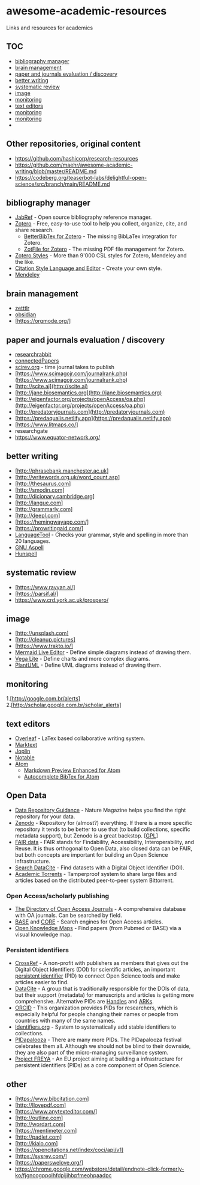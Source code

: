 # awesome-academic-resources
Links and resources for academics

## TOC
- [bibliography manager](#bibliography-manager)
- [brain management](#brain-management)
- [paper and journals evaluation / discovery](#paper-and-journals-evaluation/discovery)
- [better writing](#better-writing)
- [systematic review](#systematic-review)
- [image](#image)
- [monitoring](#monitoring)
- [text editors](#text-editors)
- [monitoring](#monitoring)
- [monitoring](#monitoring)
- 
## Other repositories, original content

- https://github.com/hashicorp/research-resources
- https://github.com/maehr/awesome-academic-writing/blob/master/README.md
- https://codeberg.org/teaserbot-labs/delightful-open-science/src/branch/main/README.md 
## bibliography manager

- [JabRef](https://www.jabref.org/) - Open source bibliography reference manager.
- [Zotero](https://www.zotero.org/) - Free, easy-to-use tool to help you collect, organize, cite, and share research.
  - [BetterBibTex for Zotero](https://retorque.re/zotero-better-bibtex/) - The missing BibLaTex integration for Zotero.
  - [ZotFile for Zotero](http://zotfile.com/) - The missing PDF file management for Zotero.
- [Zotero Styles](https://www.zotero.org/styles) - More than 9'000 CSL styles for Zotero, Mendeley and the like.
- [Citation Style Language and Editor](https://github.com/citation-style-language/csl-editor) - Create your own style.
- [Mendeley](https://www.mendeley.com/)

## brain management

- [zetttlr](https://www.zettlr.com/)  
- [obsidian](https://obsidian.md/)    
- [https://orgmode.org/]

## paper and journals evaluation / discovery

- [researchrabbit](https://www.researchrabbit.ai/)  
- [connectedPapers](http://connectedapapers.com)  
- [scirev.org](http://scirev.org) - time journal takes to publish  
- [https://www.scimagojr.com/journalrank.php)(https://www.scimagojr.com/journalrank.php)  
- [http://scite.ai](http://scite.ai)  
- [http://jane.biosemantics.org](http://jane.biosemantics.org)  
- [http://eigenfactor.org/projects/openAccess/oa.php](http://eigenfactor.org/projects/openAccess/oa.php)  
- [http://predatoryjournals.com](http://predatoryjournals.com)  
- [https://predaqualis.netlify.app](https://predaqualis.netlify.app)  
- [https://www.litmaps.co/]  
- researchgate
- https://www.equator-network.org/

## better writing

- [http://phrasebank.manchester.ac.uk]  
- [http://writewords.org.uk/word_count.asp]  
- [http://thesaurus.com]   
- [http://smodin.com]  
- [http://dicionary.cambridge.org]  
- [http://langue.com]  
- [http://grammarly.com]  
- [http://deepl.com]  
- [https://hemingwayapp.com/]  
- [https://prowritingaid.com/]  
- [LanguageTool](https://languagetool.org/) - Checks your grammar, style and spelling in more than 20 languages.
- [GNU Aspell](http://aspell.net/)
- [Hunspell](http://hunspell.github.io/)

## systematic review
- [https://www.rayyan.ai/]  
- [https://parsif.al/]  
- https://www.crd.york.ac.uk/prospero/
 
## image
- [http://unsplash.com]  
- [http://cleanup.pictures]  
- [https://www.trakto.io/]  
- [Mermaid Live Editor](https://mermaid-js.github.io/mermaid-live-editor/) - Define simple diagrams instead of drawing them.
- [Vega Lite](https://vega.github.io/vega-lite/examples/) - Define charts and more complex diagrams.
- [PlantUML](https://plantuml.com/) - Define UML diagrams instead of drawing them.

## monitoring

1.[http://google.com.br/alerts]  
2.[http://scholar.google.com.br/scholar_alerts]  

## text editors

- [Overleaf](https://www.overleaf.com/) - LaTex based collaborative writing system.
- [Marktext](https://marktext.app/)
- [Joplin](https://joplinapp.org/)
- [Notable](https://github.com/notable/notable)
- [Atom](https://atom.io)
  - [Markdown Preview Enhanced for Atom](https://github.com/shd101wyy/markdown-preview-enhanced)
  - [Autocomplete BibTex for Atom](https://github.com/apcshields/autocomplete-bibtex)


## Open Data
- [Data Repository Guidance](https://www.nature.com/sdata/policies/repositories) - Nature Magazine helps you find the right repository for your data.
- [Zenodo](https://zenodo.org/) - Repository for (almost?) everything. If there is a more specific repository it tends to be better to use that (to build collections, specific metadata support), but Zenodo is a great backstop. [[GPL](https://github.com/zenodo)] 
- [FAIR data](https://www.go-fair.org/) - FAIR stands for Findability, Accessibility, Interoperability, and Reuse. It is thus orthogonal to Open Data, also closed data can be FAIR, but both concepts are important for building an Open Science infrastructure.
- [Search DataCite](https://search.datacite.org/) - Find datasets with a Digital Object Identifier (DOI).
- [Academic Torrents](https://academictorrents.com/) - Tamperproof system to share large files and articles based on the distributed peer-to-peer system Bittorrent.

### Open Access/scholarly publishing
- [The Directory of Open Access Journals](https://doaj.org/) - A comprehensive database with OA journals. Can be searched by field.
- [BASE](https://www.base-search.net/) and [CORE](https://core.ac.uk/) - Search engines for Open Access articles. 
- [Open Knowledge Maps](https://openknowledgemaps.org/) - Find papers (from Pubmed or BASE) via a visual knowledge map.


### Persistent identifiers
- [CrossRef](https://www.crossref.org/) - A non-profit with publishers as members that gives out the Digital Object Identifiers (DOI) for scientific articles, an important [persistent identifier](https://www.project-freya.eu/) (PID) to connect Open Science tools and make articles easier to find.
- [DataCite](https://datacite.org/) - A group that is traditionally responsible for the DOIs of data, but their support (metadata) for manuscripts and articles is getting more comprehensive. Alternative PIDs are [Handles](https://en.wikipedia.org/wiki/Handle_System) and [ARKs](https://arks.org/).
- [ORCID](https://orcid.org/) - This organization provides PIDs for researchers, which is especially helpful for people changing their names or people from countries with many of the same names.
- [Identifiers.org](https://identifiers.org/) - System to systematically add stable identifiers to collections.
- [PIDapalooza](https://www.pidapalooza.org/) - There are many more PIDs. The PIDapalooza festival celebrates them all. Although we should not be blind to their downside, they are also part of the micro-managing surveillance system.
- [Project FREYA](https://www.project-freya.eu/) - An EU project aiming at building a infrastructure for persistent identifiers (PIDs) as a core component of Open Science.

## other

- [https://www.bibcitation.com]  
- [http://Ilovepdf.com]  
- [https://www.anytexteditor.com/]  
- [http://outline.com]  
- [http://wordart.com]   
- [https://mentimeter.com]  
- [http://padlet.com]  
- [http://kialo.com]  
- [https://opencitations.net/index/coci/api/v1]  
- [https://sysrev.com/]  
- [https://paperswelove.org/]   
- https://chrome.google.com/webstore/detail/endnote-click-formerly-ko/fjgncogppolhfdpijihbpfmeohpaadpc
